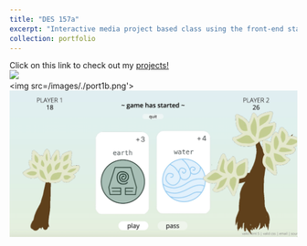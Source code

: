 ```yaml
---
title: "DES 157a"
excerpt: "Interactive media project based class using the front-end stack (html, css, js). Learned about user experience, visual interface and interaction design. <br/><img src='/images/des_photo.png'>"
collection: portfolio
---
```


Click on this link to check out my [projects!](https://patelkajal18.github.io/des-157a/index.html)
<br/><img src='/images/./port1a.png'>
<br/><img src=/images/./port1b.png'>
<br/><img src='/images/./port1c.png'>
